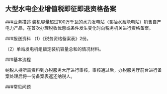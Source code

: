 ## 大型水电企业增值税即征即退资格备案

###业务描述
     装机容量超过100万千瓦的水力发电站（含抽水蓄能电站）销售自产电力产品，在首次办理税收优惠或条件发生变化时向税务机关进行资格备案。

###报送资料
（1）《税务资格备案表》2份。

（2）单站发电机组额定装机容量总和的情况材料。


###基本流程

  纳税人持所需资料到办税服务大厅进行审核，审核通过后，办税服务厅前台进行备案处理后将一份备案表返还纳税人。

###常见问题